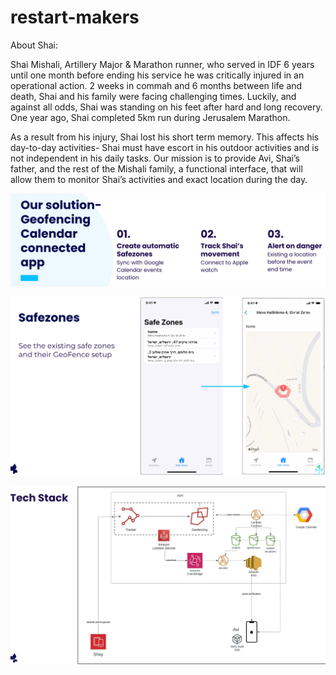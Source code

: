 # restart-makers

About Shai:

Shai Mishali, Artillery Major & Marathon runner, who served in IDF 6 years until one month before ending his service he was critically injured in an operational action.
2 weeks in commah and 6 months between life and death, Shai and his family were facing challenging times. Luckily, and against all odds, Shai was standing on his feet after hard and long recovery.
One year ago, Shai completed 5km run during Jerusalem Marathon.

As a result from his injury, Shai lost his short term memory. This affects his day-to-day activities- Shai must have escort in his outdoor activities and is not independent in his daily tasks.
Our mission is to provide Avi, Shai’s father, and the rest of the Mishali family, a functional interface, that will allow them to monitor Shai’s activities and exact location during the day. 

![img.png](img.png)

![img_1.png](img_1.png)

![img_2.png](img_2.png)